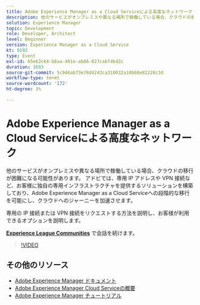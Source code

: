 ```yaml
---
title: Adobe Experience Manager as a Cloud Serviceによる高度なネットワーク
description: 他のサービスがオンプレミスや異なる場所で稼働している場合、クラウドの移行が困難になる可能性があります。 アドビでは、専用 IP アドレスや VPN 接続など、お客様に独自の専用インフラストラクチャを提供するソリューションを構築しており、Adobe Experience Manager as a Cloud Serviceへの段階的な移行を可能にし、クラウドへのジャーニーを加速させます。
solution: Experience Manager
topic: Development
role: Developer, Architect
level: Beginner
version: Experience Manager as a Cloud Service
kt: 9192
type: Event
exl-id: 65e62c64-b8aa-491e-ab86-027cabf4bd2c
duration: 1693
source-git-commit: 5c946ab73e78d4243ca310032a10bb8e82228c3d
workflow-type: tm+mt
source-wordcount: '172'
ht-degree: 3%

---
```


# Adobe Experience Manager as a Cloud Serviceによる高度なネットワーク

他のサービスがオンプレミスや異なる場所で稼働している場合、クラウドの移行が困難になる可能性があります。  アドビでは、専用 IP アドレスや VPN 接続など、お客様に独自の専用インフラストラクチャを提供するソリューションを構築しており、Adobe Experience Manager as a Cloud Serviceへの段階的な移行を可能にし、クラウドへのジャーニーを加速させます。

専用の IP 接続または VPN 接続をリクエストする方法を説明し、お客様が利用できるオプションを説明します。

**[Experience League Communities](https://adobe.ly/3EUTdAo)** で会話を続けます。

>[!VIDEO](https://video.tv.adobe.com/v/337898/?quality=12&learn=on&hidetitle=true)

## その他のリソース

- [Adobe Experience Manager ドキュメント ](https://experienceleague.adobe.com/docs/experience-manager-cloud-service.html)
- [Adobe Experience Manager Cloud Serviceの概要 ](https://experienceleague.adobe.com/docs/experience-manager-cloud-service/overview/home.html)
- [Adobe Experience Manager チュートリアル](https://experienceleague.adobe.com/docs/experience-manager-tutorials.html)
